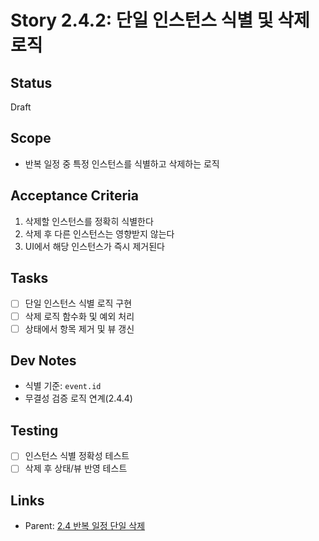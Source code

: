 # Story 2.4.2: 단일 인스턴스 식별 및 삭제 로직

## Status

Draft

## Scope

- 반복 일정 중 특정 인스턴스를 식별하고 삭제하는 로직

## Acceptance Criteria

1. 삭제할 인스턴스를 정확히 식별한다
2. 삭제 후 다른 인스턴스는 영향받지 않는다
3. UI에서 해당 인스턴스가 즉시 제거된다

## Tasks

- [ ] 단일 인스턴스 식별 로직 구현
- [ ] 삭제 로직 함수화 및 예외 처리
- [ ] 상태에서 항목 제거 및 뷰 갱신

## Dev Notes

- 식별 기준: `event.id`
- 무결성 검증 로직 연계(2.4.4)

## Testing

- [ ] 인스턴스 식별 정확성 테스트
- [ ] 삭제 후 상태/뷰 반영 테스트

## Links

- Parent: [2.4 반복 일정 단일 삭제](./2.4.recurring-event-single-delete.md)
